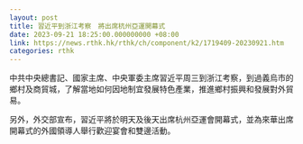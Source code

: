 ```yaml
---
layout: post
title: 習近平到浙江考察　將出席杭州亞運開幕式
date: 2023-09-21 18:25:00.000000000 +08:00
link: https://news.rthk.hk/rthk/ch/component/k2/1719409-20230921.htm
categories: rthk
---
```


中共中央總書記、國家主席、中央軍委主席習近平周三到浙江考察，到過義烏市的鄉村及商貿城，了解當地如何因地制宜發展特色產業，推進鄉村振興和發展對外貿易。

另外，外交部宣布，習近平將於明天及後天出席杭州亞運會開幕式，並為來華出席開幕式的外國領導人舉行歡迎宴會和雙邊活動。
